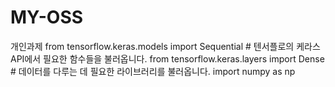 # MY-OSS
개인과제 
from tensorflow.keras.models import Sequential  # 텐서플로의 케라스 API에서 필요한 함수들을 불러옵니다.
from tensorflow.keras.layers import Dense       # 데이터를 다루는 데 필요한 라이브러리를 불러옵니다.
import numpy as np
